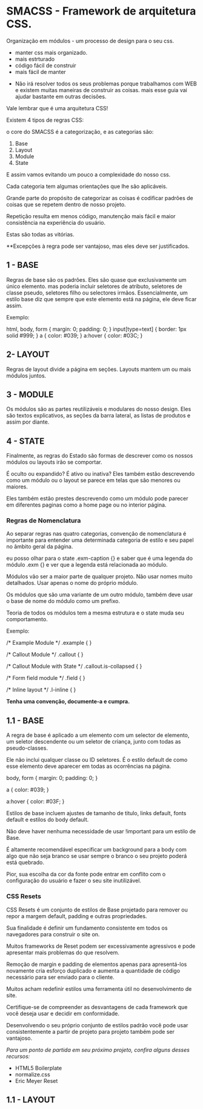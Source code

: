 <h1>SMACSS  - Framework de arquitetura CSS.</h1>

Organização em módulos - um processo de design para o seu css.

- manter css mais organizado.
- mais estrturado
- código fácil de construir
- mais fácil de manter

* Não irá resolver todos os seus problemas porque trabalhamos com WEB e existem
muitas maneiras de construir as coisas. mais esse guia vai ajudar bastante em
outras decisões.

Vale lembrar que é uma arquitetura CSS!

Existem 4 tipos de regras CSS:

o core do SMACSS é a categorização, e as categorias são:

1. Base
2. Layout
3. Module
4. State

E assim vamos evitando um pouco a complexidade do nosso css.

Cada categoria tem algumas orientações que lhe são aplicáveis.

Grande parte do propósito de categorizar as coisas é codificar padrões de coisas
que se repetem dentro de nosso projeto.

Repetição resulta em menos código, manutenção mais fácil e maior consistência na experiência do usuário.

Estas são todas as vitórias.

**Excepções à regra pode ser vantajoso, mas eles deve ser justificados.


<h2>1 - BASE</h2>

Regras de base são os padrões. Eles são quase que exclusivamente um único elemento.
mas poderia incluir seletores de atributo, seletores de classe pseudo,
seletores filho ou selectores irmãos. Essencialmente, um estilo base diz que
sempre que este elemento está na página, ele deve ficar assim.

Exemplo:

html, body, form { margin: 0; padding: 0; }
input[type=text] { border: 1px solid #999; }
a { color: #039; }
a:hover { color: #03C; }

<h2>2- LAYOUT</h2>
<p>Regras de layout divide a página em seções. Layouts mantem um ou mais módulos juntos.</p>

<h2>3 - MODULE</h2>
<p>Os módulos são as partes reutilizáveis ​​e modulares do nosso design. Eles são textos explicativos, as seções da barra lateral, as listas de produtos e assim por diante.</p>

<h2>4 - STATE</h2>
<p>Finalmente, as regras do Estado são formas de descrever como os nossos módulos ou layouts irão se comportar.</p>
<p>É oculto ou expandido? É ativo ou inativa? Eles também estão descrevendo como um módulo ou o layout se parece em telas que são menores ou maiores.</p>
<p>Eles também estão prestes descrevendo como um módulo pode parecer em diferentes paginas como a home page ou no interior página.</p>


<h3>Regras de Nomenclatura</h3>
<p>Ao separar regras nas quatro categorias, convenção de nomenclatura é importante para entender uma determinada categoria de estilo e seu papel no âmbito geral da página.</p>
<p>eu posso olhar para o state .exm-caption {} e saber que é uma legenda do módulo .exm {} e ver que a legenda está relacionada ao módulo.</p>
<p>Módulos vão ser a maior parte de qualquer projeto. Não usar nomes muito detalhados. Usar apenas o nome do próprio módulo.</p>
<p>Os módulos que são uma variante de um outro módulo, também deve usar o base de nome do módulo como um prefixo.</p>

<p>Teoria de todos os módulos tem a mesma estrutura e o state muda seu comportamento.</p>

Exemplo:

/* Example Module */
.example { }

/* Callout Module */
.callout { }

/* Callout Module with State */
.callout.is-collapsed { }

/* Form field module */
.field { }

/* Inline layout */
.l-inline { }


<b>Tenha uma convenção, documente-a e cumpra.</b>

<h2>1.1 - BASE</h2>
<p>A regra de base é aplicado a um elemento com um selector de elemento, um seletor descendente ou um seletor de criança, junto com todas as pseudo-classes.</p>
<p>Ele não inclui qualquer classe ou ID seletores. É o estilo default de como esse elemento deve aparecer em todas as ocorrências na página.</p>

body, form {
    margin: 0;
    padding: 0;
}

a {
    color: #039;
}

a:hover {
    color: #03F;
}

<p>Estilos de base incluem ajustes de tamanho de titulo, links default, fonts default e estilos do body default.</p>
<p>Não deve haver nenhuma necessidade de usar !important para um estilo de Base.</p>

<p>É altamente recomendável especificar um background para a body com algo que não seja branco se usar sempre o branco o seu projeto poderá está quebrado.</p>
<p>Pior, sua escolha da cor da fonte pode entrar em conflito com o configuração do usuário e fazer o seu site inutilizável.</p>

<h3>CSS Resets</h3>

<p>CSS Resets é um conjunto de estilos de Base projetado para remover ou repor a margem default, padding e outras propriedades.</p>

<p>Sua finalidade é definir um fundamento consistente em todos os navegadores para construir o site on.</p>

<p>Muitos frameworks de Reset podem ser excessivamente agressivos e pode apresentar mais problemas do que resolvem.</p>

<p>Remoção de margin e padding de elementos apenas para apresentá-los novamente cria esforço duplicado e aumenta a quantidade de código necessário para ser enviado para o cliente.</p>

<p>Muitos acham redefinir estilos uma ferramenta útil no desenvolvimento de site.</p>

<p>Certifique-se de compreender as desvantagens de cada framework que  você deseja usar e decidir em conformidade.</p>

<p>Desenvolvendo o seu próprio conjunto de estilos padrão você pode  usar consistentemente a partir de projeto para projeto também pode ser vantajoso.</p>

<em>Para um ponto de partida em seu próximo projeto, confira alguns desses recursos:</em>

<ul>
    <li>HTML5 Boilerplate</li>
    <li>normalize.css</li>
    <li>Eric Meyer Reset</li>
</ul>


<h2>1.1 - LAYOUT</h2>